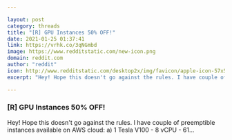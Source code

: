 ```yaml
---

layout: post
category: threads
title: "[R] GPU Instances 50% OFF!"
date: 2021-01-25 01:37:41
link: https://vrhk.co/3qNGmbd
image: https://www.redditstatic.com/new-icon.png
domain: reddit.com
author: "reddit"
icon: http://www.redditstatic.com/desktop2x/img/favicon/apple-icon-57x57.png
excerpt: "Hey! Hope this doesn't go against the rules. I have couple of preemptible instances available on AWS cloud: a) 1 Tesla V100 - 8 vCPU - 61..."

---
```


### [R] GPU Instances 50% OFF!

Hey! Hope this doesn't go against the rules. I have couple of preemptible instances available on AWS cloud: a) 1 Tesla V100 - 8 vCPU - 61...